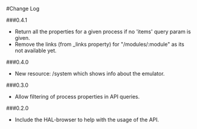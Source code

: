 #Change Log

###0.4.1
  * Return all the properties for a given process if no 'items' query param is given.
  * Remove the links (from _links property) for "/modules/:module" as its not available yet.

###0.4.0
  * New resource: /system which shows info about the emulator.

###0.3.0
  * Allow filtering of process properties in API queries.

###0.2.0
  * Include the HAL-browser to help with the usage of the API.
